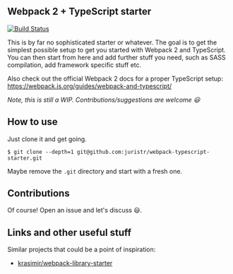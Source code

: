 Webpack 2 + TypeScript starter
---

[![Build Status](https://travis-ci.org/juristr/webpack-typescript-starter.svg?branch=master)](https://travis-ci.org/juristr/webpack-typescript-starter)

This is by far no sophisticated starter or whatever. The goal is to get the simplest possible setup to get you started with Webpack 2 and TypeScript. You can then start from here and add further stuff you need, such as SASS compilation, add framework specific stuff etc.

Also check out the official Webpack 2 docs for a proper TypeScript setup: https://webpack.js.org/guides/webpack-and-typescript/

_Note, this is still a WIP. Contributions/suggestions are welcome :smiley:_

## How to use

Just clone it and get going.

```
$ git clone --depth=1 git@github.com:juristr/webpack-typescript-starter.git
```

Maybe remove the `.git` directory and start with a fresh one.


## Contributions

Of course! Open an issue and let's discuss :smiley:.

## Links and other useful stuff

Similar projects that could be a point of inspiration:

- [krasimir/webpack-library-starter](https://github.com/krasimir/webpack-library-starter)

